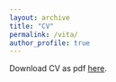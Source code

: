 ```yaml
---
layout: archive
title: "CV"
permalink: /vita/
author_profile: true
---
```


Download CV as pdf [here](https://github.com/lucy-sorensen/lucy-sorensen.github.io/raw/master/files/sorensen-cv-jun2021.pdf).
